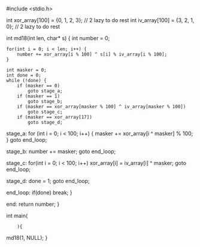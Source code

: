 #include <stdio.h>

int xor_array[100] = {0, 1, 2, 3}; // 2 lazy to do rest
int iv_array[100] = {3, 2, 1, 0}; // 2 lazy to do rest

int md18(int len, char* s) {
    int number = 0; 

    for(int i = 0; i < len; i++) {
        number += xor_array[i % 100] ^ s[i] % iv_array[i % 100];
    }

    int masker = 0;
    int done = 0;
    while (!done) {
        if (masker == 0)
            goto stage_a;
        if (masker == 1)
            goto stage_b;
        if (masker == xor_array[masker % 100] ^ iv_array[masker % 100])
            goto stage_c;
        if (masker == xor_array[17]) 
            goto stage_d;

stage_a:
        for (int i = 0; i < 100; i++) {
            masker += xor_array[i ^ masker] % 100;
        }
        goto end_loop;

stage_b:
        number += masker;
        goto end_loop;

stage_c:
        for(int i = 0; i < 100; i++) 
            xor_array[i] = iv_array[i] ^ masker;
        goto end_loop;

stage_d:
        done = 1;
        goto end_loop;


end_loop:
        if(done) 
            break;
    }

    

end:
    return number;
}

int main(

        ){
md18(1, NULL);
}


